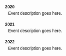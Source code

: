 <!DOCTYPE html>
<html lang="en">
<head>
<meta charset="UTF-8">
<meta name="viewport" content="width=device-width, initial-scale=1.0">
<title>Timeline</title>
<style>
  body {
    font-family: Arial, sans-serif;
    margin: 0;
    padding: 0;
  }
  .timeline {
    list-style: none;
    padding: 0;
  }
  .event {
    margin-bottom: 20px;
    padding-left: 20px;
    position: relative;
  }
  .event:before {
    content: '';
    position: absolute;
    left: -10px;
    top: 5px;
    width: 10px;
    height: 10px;
    background-color: #333;
    border-radius: 50%;
  }
  .event:last-child {
    margin-bottom: 0;
  }
  .date {
    font-weight: bold;
    margin-bottom: 5px;
  }
  .description {
    margin-left: 10px;
  }
</style>
</head>
<body>

<ul class="timeline">
  <li class="event">
    <div class="date">2020</div>
    <div class="description">Event description goes here.</div>
  </li>
  <li class="event">
    <div class="date">2021</div>
    <div class="description">Event description goes here.</div>
  </li>
  <li class="event">
    <div class="date">2022</div>
    <div class="description">Event description goes here.</div>
  </li>
  <!-- Add more events as needed -->
</ul>

</body>
</html>
